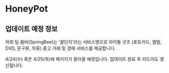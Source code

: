 # HoneyPot

## 업데이트 예정 정보
저희 팀 봄비(SpringBee)는 '꿀단지'라는 서비스명으로 아이돌 굿즈 (포토카드, 앨범, DVD, 문구류, 의류) 중고 거래 및 경매 서비스를 제공합니다.

4/24(수) 혹은 4/25(목)에 패키지가 올라올 예정입니다.
업데이트 완료 후 리드미도 갱신됩니다.
